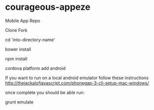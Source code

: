 # courageous-appeze
Mobile App Repo

Clone
Fork

  cd 'into-directory-name'

  bower install

  npm install

  cordova platform add android

If you want to run on a local android emulator follow these instructions 
http://thejackalofjavascript.com/phonegap-3-cli-setup-mac-windows/

once complete you should be able run: 

  grunt emulate



